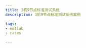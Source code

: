 ```yaml
---
title: 3机9节点标准测试系统
description: 3机9节点标准测试系统案例

tags:
- emtlab
- cases

---
```


<!-- import DocCardList from '@theme/DocCardList';

<DocCardList /> -->